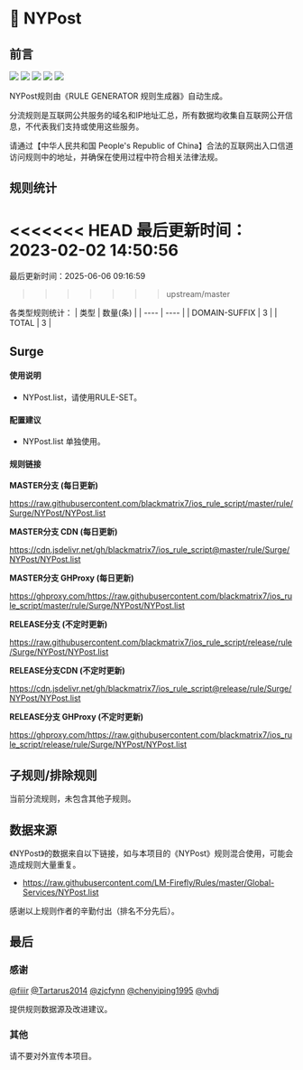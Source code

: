 # 🧸 NYPost

## 前言

![](https://shields.io/badge/-移除重复规则-ff69b4) ![](https://shields.io/badge/-DOMAIN与DOMAIN--SUFFIX合并-green) ![](https://shields.io/badge/-DOMAIN--SUFFIX间合并-critical) ![](https://shields.io/badge/-DOMAIN--SUFFIX与DOMAIN--KEYWORD合并-blue) ![](https://shields.io/badge/-IP--CIDR(6)合并-blueviolet) 

NYPost规则由《RULE GENERATOR 规则生成器》自动生成。

分流规则是互联网公共服务的域名和IP地址汇总，所有数据均收集自互联网公开信息，不代表我们支持或使用这些服务。

请通过【中华人民共和国 People's Republic of China】合法的互联网出入口信道访问规则中的地址，并确保在使用过程中符合相关法律法规。

## 规则统计

<<<<<<< HEAD
最后更新时间：2023-02-02 14:50:56
=======
最后更新时间：2025-06-06 09:16:59
>>>>>>> upstream/master

各类型规则统计：
| 类型 | 数量(条)  | 
| ---- | ----  |
| DOMAIN-SUFFIX | 3  | 
| TOTAL | 3  | 


## Surge 

#### 使用说明
- NYPost.list，请使用RULE-SET。

#### 配置建议
- NYPost.list 单独使用。

#### 规则链接
**MASTER分支 (每日更新)**

https://raw.githubusercontent.com/blackmatrix7/ios_rule_script/master/rule/Surge/NYPost/NYPost.list

**MASTER分支 CDN (每日更新)**

https://cdn.jsdelivr.net/gh/blackmatrix7/ios_rule_script@master/rule/Surge/NYPost/NYPost.list

**MASTER分支 GHProxy (每日更新)**

https://ghproxy.com/https://raw.githubusercontent.com/blackmatrix7/ios_rule_script/master/rule/Surge/NYPost/NYPost.list

**RELEASE分支 (不定时更新)**

https://raw.githubusercontent.com/blackmatrix7/ios_rule_script/release/rule/Surge/NYPost/NYPost.list

**RELEASE分支CDN (不定时更新)**

https://cdn.jsdelivr.net/gh/blackmatrix7/ios_rule_script@release/rule/Surge/NYPost/NYPost.list

**RELEASE分支 GHProxy (不定时更新)**

https://ghproxy.com/https://raw.githubusercontent.com/blackmatrix7/ios_rule_script/release/rule/Surge/NYPost/NYPost.list

## 子规则/排除规则


当前分流规则，未包含其他子规则。

## 数据来源

《NYPost》的数据来自以下链接，如与本项目的《NYPost》规则混合使用，可能会造成规则大量重复。

- https://raw.githubusercontent.com/LM-Firefly/Rules/master/Global-Services/NYPost.list


感谢以上规则作者的辛勤付出（排名不分先后）。

## 最后

### 感谢

[@fiiir](https://github.com/fiiir) [@Tartarus2014](https://github.com/Tartarus2014) [@zjcfynn](https://github.com/zjcfynn) [@chenyiping1995](https://github.com/chenyiping1995) [@vhdj](https://github.com/vhdj)

提供规则数据源及改进建议。

### 其他

请不要对外宣传本项目。